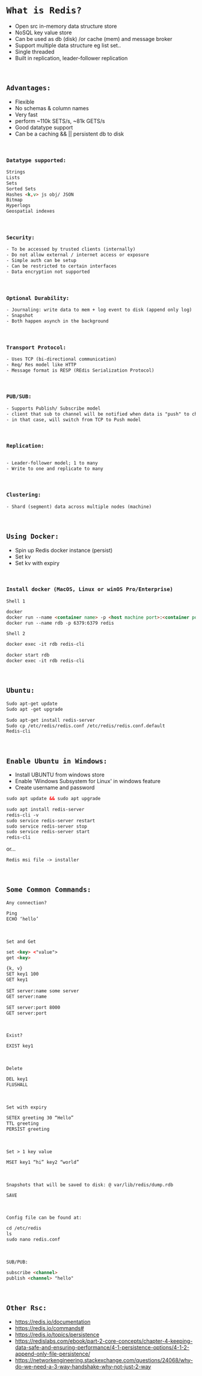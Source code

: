 # `What is Redis?`
- Open src in-memory data structure store
- NoSQL key value store
- Can be used as db (disk) /or cache (mem) and message broker
- Support multiple data structure eg list set..
- Single threaded
- Built in replication, leader-follower replication

<br>

## `Advantages:`
- Flexible
- No schemas & column names
- Very fast
- perform ~110k SETS/s, ~81k GETS/s
- Good datatype support
- Can be a caching && || persistent db to disk

<br>

### `Datatype supported:`
```html
Strings
Lists
Sets
Sorted Sets
Hashes <k,v> js obj/ JSON
Bitmap
Hyperlogs
Geospatial indexes
```

<br>


### `Security:`
```html
- To be accessed by trusted clients (internally)
- Do not allow external / internet access or exposure
- Simple auth can be setup
- Can be restricted to certain interfaces
- Data encryption not supported
```

<br>

### `Optional Durability:`
```html
- Journaling: write data to mem + log event to disk (append only log)
- Snapshot
- Both happen asynch in the background
```


<br>

### `Transport Protocol:`
```html
- Uses TCP (bi-directional communication)
- Req/ Res model like HTTP 
- Message format is RESP (REdis Serialization Protocol)
```

<br>

### `PUB/SUB:`
```html
- Supports Publish/ Subscribe model
- client that sub to channel will be notified when data is "push" to channel
- in that case, will switch from TCP to Push model
```

<br>

### `Replication:`
```html

- Leader-follower model; 1 to many
- Write to one and replicate to many
```

<br>

### `Clustering:`
```html
- Shard (segment) data across multiple nodes (machine)
```

<br>

## `Using Docker:`

- Spin up Redis docker instance (persist)
- Set kv
- Set kv with expiry


<br>

### `Install docker (MacOS, Linux or winOS Pro/Enterprise)`

`Shell 1`
```html
docker
docker run --name <container name> -p <host machine port>:<container port> <docker image>
docker run --name rdb -p 6379:6379 redis
```

`Shell 2`
```html
docker exec -it rdb redis-cli

docker start rdb
docker exec -it rdb redis-cli
```

<br>

## `Ubuntu:`

```html
Sudo apt-get update
Sudo apt -get upgrade

Sudo apt-get install redis-server
Sudo cp /etc/redis/redis.conf /etc/redis/redis.conf.default
Redis-cli
```

<br>

## `Enable Ubuntu in Windows:`

- Install UBUNTU from windows store
- Enable 'Windows Subsystem for Linux' in windows feature
- Create username and password

```html
sudo apt update && sudo apt upgrade

sudo apt install redis-server
redis-cli -v
sudo service redis-server restart
sudo service redis-server stop
sudo service redis-server start
redis-cli
```

or...

```html
Redis msi file -> installer  
```

<br>

## `Some Common Commands:`

`Any connection?`
```html
Ping
ECHO ‘hello’
```

<br>

`Set and Get`
```html
set <key> <"value">
get <key>

{k, v}
SET key1 100
GET key1
    
SET server:name some server
GET server:name

SET server:port 8000
GET server:port
```

<br>

`Exist?`
```html
EXIST key1
```

<br>

`Delete`
```html
DEL key1
FLUSHALL
```

<br>


`Set with expiry`
```html
SETEX greeting 30 “Hello”
TTL greeting
PERSIST greeting
```

<br>

`Set > 1 key value`
```html
MSET key1 “hi” key2 “world”
```

<br>

`Snapshots that will be saved to disk: @ var/lib/redis/dump.rdb`

```html
SAVE
```

<br>


`Config file can be found at:`
```html
cd /etc/redis
ls
sudo nano redis.conf
```

<br>

`SUB/PUB:`
```html
subscribe <channel>
publish <channel> "hello"
```
<br>

## `Other Rsc:`
-  https://redis.io/documentation
-  https://redis.io/commands#
-  https://redis.io/topics/persistence
-  https://redislabs.com/ebook/part-2-core-concepts/chapter-4-keeping-data-safe-and-ensuring-performance/4-1-persistence-options/4-1-2-append-only-file-persistence/
-  https://networkengineering.stackexchange.com/questions/24068/why-do-we-need-a-3-way-handshake-why-not-just-2-way

    



